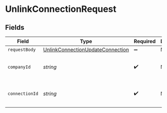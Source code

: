 # UnlinkConnectionRequest


## Fields

| Field                                                                                           | Type                                                                                            | Required                                                                                        | Description                                                                                     | Example                                                                                         |
| ----------------------------------------------------------------------------------------------- | ----------------------------------------------------------------------------------------------- | ----------------------------------------------------------------------------------------------- | ----------------------------------------------------------------------------------------------- | ----------------------------------------------------------------------------------------------- |
| `requestBody`                                                                                   | [UnlinkConnectionUpdateConnection](../../models/operations/UnlinkConnectionUpdateConnection.md) | :heavy_minus_sign:                                                                              | N/A                                                                                             |                                                                                                 |
| `companyId`                                                                                     | *string*                                                                                        | :heavy_check_mark:                                                                              | N/A                                                                                             | 8a210b68-6988-11ed-a1eb-0242ac120002                                                            |
| `connectionId`                                                                                  | *string*                                                                                        | :heavy_check_mark:                                                                              | N/A                                                                                             | 2e9d2c44-f675-40ba-8049-353bfcb5e171                                                            |
